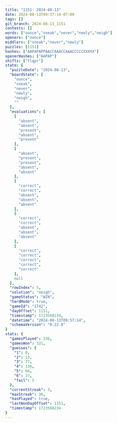 ```yaml
---
title: "1151: 2024-08-13"
date: 2024-08-13T09:57:14-07:00
tags: []
git_branch: 2024-08-13_1151
contests: []
words: ["ounce","sneak","never","newly","neigh"]
openers: ["ounce"]
middlers: ["sneak","never","newly"]
puzzles: [1151]
hashes: ["AAPAPAPPAACCAAACCAAACCCCCXXXXX"]
openerHashes: ["AAPAP"]
shifts: ["tlqpr"]
state: {
  "puzzleDate": "2024-08-13",
  "boardState": [
    "ounce",
    "sneak",
    "never",
    "newly",
    "neigh",
    ""
  ],
  "evaluations": [
    [
      "absent",
      "absent",
      "present",
      "absent",
      "present"
    ],
    [
      "absent",
      "present",
      "present",
      "absent",
      "absent"
    ],
    [
      "correct",
      "correct",
      "absent",
      "absent",
      "absent"
    ],
    [
      "correct",
      "correct",
      "absent",
      "absent",
      "absent"
    ],
    [
      "correct",
      "correct",
      "correct",
      "correct",
      "correct"
    ],
    null
  ],
  "rowIndex": 5,
  "solution": "neigh",
  "gameStatus": "WIN",
  "hardMode": true,
  "gameId": "1742",
  "dayOffset": 1151,
  "timestamp": 1723568234,
  "datetime": "2024-08-13T09:57:14",
  "schemaVersion": "0.22.0"
}
stats: {
  "gamesPlayed": 336,
  "gamesWon": 331,
  "guesses": {
    "1": 0,
    "2": 15,
    "3": 77,
    "4": 136,
    "5": 66,
    "6": 37,
    "fail": 5
  },
  "currentStreak": 3,
  "maxStreak": 36,
  "hasPlayed": true,
  "lastWonDayOffset": 1151,
  "timestamp": 1723568234
}
---
```

<!-- more -->
